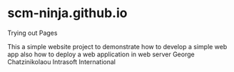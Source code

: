 # scm-ninja.github.io
Trying out Pages

This a simple website project
to demonstrate how to develop a simple web app
also how to deploy a web application in web server
George Chatzinikolaou
Intrasoft International

